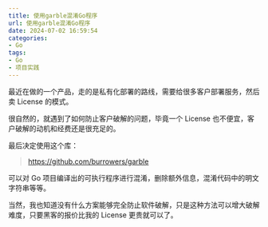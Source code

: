 ```yaml
---
title: 使用garble混淆Go程序
url: 使用garble混淆Go程序
date: 2024-07-02 16:59:54
categories:
- Go
tags:
- Go
- 项目实践
---
```


最近在做的一个产品，走的是私有化部署的路线，需要给很多客户部署服务，然后卖 License 的模式。

很自然的，就遇到了如何防止客户破解的问题，毕竟一个 License 也不便宜，客户破解的动机和经费还是很充足的。

<!-- more -->

最后决定使用这个库：

> https://github.com/burrowers/garble

可以对 Go 项目编译出的可执行程序进行混淆，删除额外信息，混淆代码中的明文字符串等等。

当然，我也知道没有什么方案能够完全防止软件破解，只是这种方法可以增大破解难度，只要黑客的报价比我的 License 更贵就可以了。